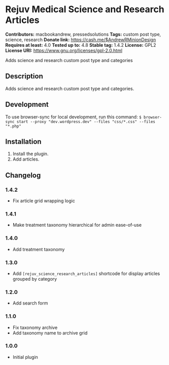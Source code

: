 # Rejuv Medical Science and Research Articles #
**Contributors:** macbookandrew, pressedsolutions
**Tags:** custom post type, science, research
**Donate link:** https://cash.me/$AndrewRMinionDesign
**Requires at least:** 4.0
**Tested up to:** 4.8
**Stable tag:** 1.4.2
**License:** GPL2
**License URI:** https://www.gnu.org/licenses/gpl-2.0.html

Adds science and research custom post type and categories

## Description ##

Adds science and research custom post type and categories.

## Development ##

To use browser-sync for local development, run this command:
`
$ browser-sync start --proxy "dev.wordpress.dev" --files "css/*.css" --files "*.php"
`

## Installation ##

1. Install the plugin.
1. Add articles.

## Changelog ##

### 1.4.2 ###
- Fix article grid wrapping logic

### 1.4.1 ###
- Make treatment taxonomy hierarchical for admin ease-of-use

### 1.4.0 ###
- Add treatment taxonomy

### 1.3.0 ###
- Add `[rejuv_science_research_articles]` shortcode for display articles grouped by category

### 1.2.0 ###
- Add search form

### 1.1.0 ###
- Fix taxonomy archive
- Add taxonomy name to archive grid

### 1.0.0 ###
- Initial plugin
